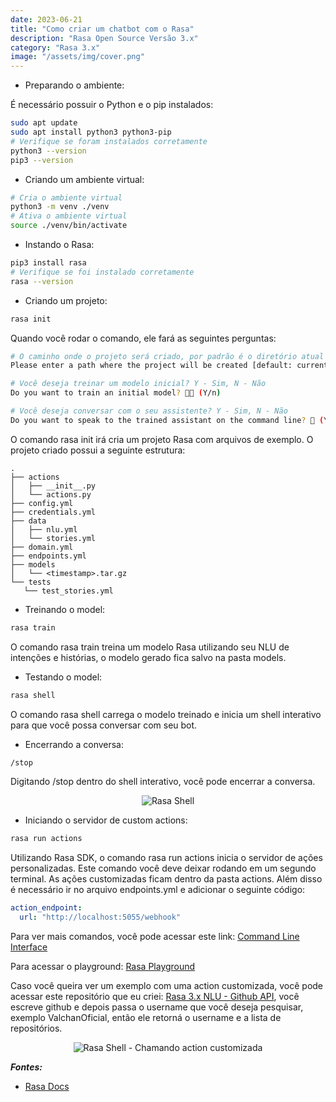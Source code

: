 ```yaml
---
date: 2023-06-21
title: "Como criar um chatbot com o Rasa"
description: "Rasa Open Source Versão 3.x"
category: "Rasa 3.x"
image: "/assets/img/cover.png"
---
```


- Preparando o ambiente:

É necessário possuir o Python e o pip instalados:

```bash
sudo apt update
sudo apt install python3 python3-pip
# Verifique se foram instalados corretamente
python3 --version
pip3 --version
```

- Criando um ambiente virtual:

```bash
# Cria o ambiente virtual
python3 -m venv ./venv
# Ativa o ambiente virtual
source ./venv/bin/activate
```

- Instando o Rasa:

```bash
pip3 install rasa
# Verifique se foi instalado corretamente
rasa --version
```

- Criando um projeto:

```bash
rasa init
```
Quando você rodar o comando, ele fará as seguintes perguntas:  
```bash
# O caminho onde o projeto será criado, por padrão é o diretório atual
Please enter a path where the project will be created [default: current directory]

# Você deseja treinar um modelo inicial? Y - Sim, N - Não
Do you want to train an initial model? 💪🏽 (Y/n)

# Você deseja conversar com o seu assistente? Y - Sim, N - Não
Do you want to speak to the trained assistant on the command line? 🤖 (Y/n)
```

O comando rasa init irá cria um projeto Rasa com arquivos de exemplo. O projeto criado possui a seguinte estrutura:

```
.
├── actions
│   ├── __init__.py
│   └── actions.py
├── config.yml
├── credentials.yml
├── data
│   ├── nlu.yml
│   └── stories.yml
├── domain.yml
├── endpoints.yml
├── models
│   └── <timestamp>.tar.gz
└── tests
   └── test_stories.yml
```

- Treinando o model:

```bash
rasa train
```
O comando rasa train treina um modelo Rasa utilizando seu NLU de intenções e histórias, o modelo gerado fica salvo na pasta models.

- Testando o model:

```bash
rasa shell
```
O comando rasa shell carrega o modelo treinado e inicia um shell interativo para que você possa conversar com seu bot.

- Encerrando a conversa:

```bash
/stop
```
Digitando /stop dentro do shell interativo, você pode encerrar a conversa.

<div class="mediumSize" align="center">

![Rasa Shell](/assets/img/rasa.png)

</div>

- Iniciando o servidor de custom actions:

```bash
rasa run actions
```
Utilizando Rasa SDK, o comando rasa run actions inicia o servidor de ações personalizadas. Este comando você deve deixar rodando em um segundo terminal. As ações customizadas ficam dentro da pasta actions. Além disso é necessário ir no arquivo endpoints.yml e adicionar o seguinte código:

```yaml
action_endpoint:
  url: "http://localhost:5055/webhook"
```

Para ver mais comandos, você pode acessar este link: <a href="https://rasa.com/docs/rasa/command-line-interface" target="_blank" rel="nofollow, noreferrer,noopener,external">Command Line Interface</a> 

Para acessar o playground: <a href="https://rasa.com/docs/rasa/playground/" target="_blank" rel="nofollow, noreferrer,noopener,external">Rasa Playground</a>

Caso você queira ver um exemplo com uma action customizada, você pode acessar este repositório que eu criei: <a href="https://github.com/ValchanOficial/rasa_nlu" target="_blank" rel="nofollow, noreferrer,noopener,external">Rasa 3.x NLU - Github API</a>, você escreve github e depois passa o username que você deseja pesquisar, exemplo ValchanOficial, então ele retorná o username e a lista de repositórios.

<div align="center">

![Rasa Shell - Chamando action customizada](/assets/img/rasa2.png)

</div>

**_Fontes:_**

- <a href="https://rasa.com/docs/rasa/" target="_blank" rel="noopener noreferrer">Rasa Docs</a>
